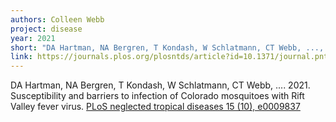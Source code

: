 ```yaml
---
authors: Colleen Webb
project: disease
year: 2021
short: "DA Hartman, NA Bergren, T Kondash, W Schlatmann, CT Webb, ..., 2021. Susceptibility and barriers to infection of Colorado mosquitoes with Rift Valley fever virus. PLoS neglected tropical diseases."
link: https://journals.plos.org/plosntds/article?id=10.1371/journal.pntd.0009837
---
```

DA Hartman, NA Bergren, T Kondash, W Schlatmann, CT Webb, .... 2021. Susceptibility and barriers to infection of Colorado mosquitoes with Rift Valley fever virus. [PLoS neglected tropical diseases 15 (10), e0009837](https://journals.plos.org/plosntds/article?id=10.1371/journal.pntd.0009837)
